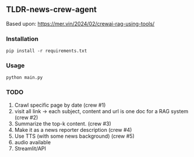 ## TLDR-news-crew-agent


Based upon: https://mer.vin/2024/02/crewai-rag-using-tools/
### Installation

```
pip install -r requirements.txt
```

### Usage

```
python main.py 
```

### TODO

1. Crawl specific page by date (crew #1)
2. visit all link -> each subject, content and url is one doc for a RAG system (crew #2)
3. Summarize the top-k content. (crew #3)
4. Make it as a news reporter description (crew #4) 
5. Use TTS (with some news background) (crew #5)
6. audio available
7. Streamlit/API